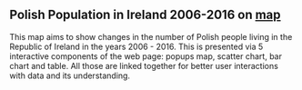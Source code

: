 ## Polish Population in Ireland 2006-2016 on [map](https://gornymooj.github.io/polish.population.io/)

This map aims to show changes in the number of Polish people living in the Republic of Ireland in the years 2006 - 2016. This is presented via 5 interactive components of the web page: popups map, scatter chart, bar chart and table. All those are linked together for better user interactions with data and its understanding.

